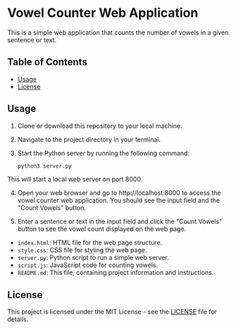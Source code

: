 # Vowel Counter Web Application

This is a simple web application that counts the number of vowels in a given sentence or text.

## Table of Contents
- [Usage](#usage)
- [License](#license)

## Usage

1. Clone or download this repository to your local machine.

2. Navigate to the project directory in your terminal.

3. Start the Python server by running the following command:
   ```bash
   python3 server.py
   ```

This will start a local web server on port 8000.

4. Open your web browser and go to http://localhost:8000 to access the vowel counter web application. You should see the input field and the "Count Vowels" button.

5. Enter a sentence or text in the input field and click the "Count Vowels" button to see the vowel count displayed on the web page.


- `index.html`: HTML file for the web page structure.
- `style.css`: CSS file for styling the web page.
- `server.py`: Python script to run a simple web server.
- `script.js`: JavaScript code for counting vowels.
- `README.md`: This file, containing project information and instructions.

## License

This project is licensed under the MIT License - see the [LICENSE](LICENSE) file for details.




